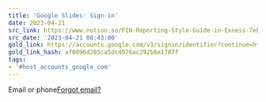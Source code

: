 ```yaml
---
title: 'Google Slides: Sign-in'
date: 2023-04-21
src_link: https://www.notion.so/FIN-Reporting-Style-Guide-in-Exness-7eb32f2f02074f6bb392fbaa3bf430a2
src_date: '2023-04-21 08:43:00'
gold_link: https://accounts.google.com/v3/signin/identifier?continue=https%3A%2F%2Fdocs.google.com%2Fpresentation%2Fd%2F1NYKu0U04wunkb8qJ9wNdDdUcpHkHrgaarniLbz5YquQ%2Fedit&followup=https%3A%2F%2Fdocs.google.com%2Fpresentation%2Fd%2F1NYKu0U04wunkb8qJ9wNdDdUcpHkHrgaarniLbz5YquQ%2Fedit&ifkv=AaSxoQyQ8PSq6ZMe0neTjmjohWZ4K6c3hwsgcpkxoBVcU0rbHC_oOtbk6RIxTHtkA-FtCI1ea5h1kw&ltmpl=slides&osid=1&passive=1209600&service=wise&flowName=WebLiteSignIn&flowEntry=ServiceLogin&dsh=S453076718%3A1715503638900502#slide=id.g21b7cc2de5c_0_68
gold_link_hash: af6096d285ca5dc4976ac292b8e1787f
tags:
- '#host_accounts_google_com'
---
```


Email or phone[Forgot email?](/signin/usernamerecovery?continue=https://docs.google.com/presentation/d/1NYKu0U04wunkb8qJ9wNdDdUcpHkHrgaarniLbz5YquQ/edit&dsh=S453076718:1715503638900502&flowEntry=ServiceLogin&flowName=WebLiteSignIn&followup=https://docs.google.com/presentation/d/1NYKu0U04wunkb8qJ9wNdDdUcpHkHrgaarniLbz5YquQ/edit&ifkv=AaSxoQyQ8PSq6ZMe0neTjmjohWZ4K6c3hwsgcpkxoBVcU0rbHC_oOtbk6RIxTHtkA-FtCI1ea5h1kw&ltmpl=slides&osid=1&service=wise)